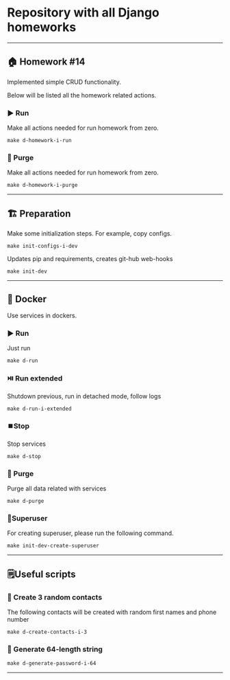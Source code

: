 # Repository with all Django homeworks

---

## 🏠 Homework #14

Implemented simple CRUD functionality.

Below will be listed all the homework related actions.

### ▶️ Run

Make all actions needed for run homework from zero.

```shell
make d-homework-i-run
```

### 🚮 Purge

Make all actions needed for run homework from zero.

```shell
make d-homework-i-purge
```

---

## 🏗️ Preparation

Make some initialization steps. For example, copy configs.

```shell
make init-configs-i-dev
```

Updates pip and requirements, creates git-hub web-hooks

```shell
make init-dev
```
---

## 🐳 Docker

Use services in dockers.

### ▶️ Run

Just run

```shell
make d-run
```

### ⏯️ Run extended

Shutdown previous, run in detached mode, follow logs

```shell
make d-run-i-extended
```

### ⏹️Stop

Stop services

```shell
make d-stop
```

### 🚮 Purge

Purge all data related with services

```shell
make d-purge
```

### 🦸Superuser

For creating superuser, please run the following command.

```shell
make init-dev-create-superuser
```

---
## 🗒Useful scripts
### 👥 Create 3 random contacts
The following contacts will be created 
with random first names and phone number
```shell
make d-create-contacts-i-3
```
### 🔐 Generate 64-length string
```shell
make d-generate-password-i-64
```
---
